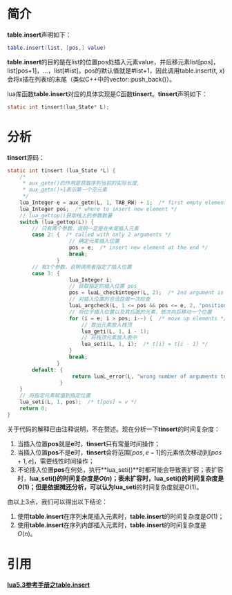 # 简介

**table.insert**声明如下：

```lua
table.insert(list, [pos,] value)
```

**table.insert**的目的是在list的位置pos处插入元素value，并后移元素list[pos]，list[pos+1]，...，list[#list]。pos的默认值就是#list+1，因此调用table.insert(t, x)会将x插在列表t的末尾（类似C++中的vector::push_back()）。

lua库函数**table.insert**对应的具体实现是C函数**tinsert**。**tinsert**声明如下：

```c
static int tinsert(lua_State* L);
```

# 分析

**tinsert**源码：

```c
static int tinsert (lua_State *L) {
    /*
     * aux_getn()的作用是获取序列当前的实际长度,
     * aux_getn()+1表示第一个空元素
     */
    lua_Integer e = aux_getn(L, 1, TAB_RW) + 1;  /* first empty element */
    lua_Integer pos;  /* where to insert new element */
    // lua_gettop()获取栈上的参数数量
    switch (lua_gettop(L)) {
        // 只有两个参数，说明一定是在末尾插入元素
        case 2: {  /* called with only 2 arguments */
                    // 确定元素插入位置
                    pos = e;  /* insert new element at the end */
                    break;
                }
        // 有3个参数，说明调用者指定了插入位置
        case 3: {
                    lua_Integer i;
                    // 获取指定的插入位置 pos
                    pos = luaL_checkinteger(L, 2);  /* 2nd argument is the position */
                    // 对插入位置的合法性做一次检查
                    luaL_argcheck(L, 1 <= pos && pos <= e, 2, "position out of bounds");
                    // 将位于插入位置以及其后面的元素，依次向后移动一个位置
                    for (i = e; i > pos; i--) {  /* move up elements */
                        // 取出元素放入栈顶
                        lua_geti(L, 1, i - 1);
                        // 将栈顶元素放入表中
                        lua_seti(L, 1, i);  /* t[i] = t[i - 1] */
                    }
                    break;
                }
        default: {
                     return luaL_error(L, "wrong number of arguments to 'insert'");
                 }
    }
    // 将指定元素赋值到指定位置
    lua_seti(L, 1, pos);  /* t[pos] = v */
    return 0;
}
```

关于代码的解释已由注释说明，不在赘述。现在分析一下**tinsert**的时间复杂度：

1. 当插入位置**pos**就是**e**时，**tinsert**只有常量时间操作；
2. 当插入位置**pos**不是**e**时，**tinsert**会将范围$[pos,e-1]$的元素依次移动到$[pos+1,e]$，需要线性时间操作；
3. 不论插入位置**pos**在何处，执行**lua_seti()**时都可能会导致表扩容；表扩容时，**lua_seti()**的时间复杂度是$O(n)$；表未扩容时，**lua_seti()**的时间复杂度是$O(1)$；但是依据**摊还分析**，可以认为**lua_seti**的时间复杂度就是$O(1)$。

由以上3点，我们可以得出以下结论：

1. 使用**table.insert**在序列末尾插入元素时，**table.insert**的时间复杂度是$O(1)$；
2. 使用**table.insert**在序列内部插入元素时，**table.insert**的时间复杂度是$O(n)$。

# 引用

[**lua5.3参考手册之table.insert**](https://www.lua.org/manual/5.3/manual.html#pdf-table.insert)